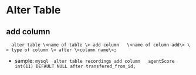 # Alter Table
## add column 
```mysql
  alter table \<name of table \> add column   \<name of column add\> \< type of column \> after \<column name\>;
```
* sample: ```mysql  alter table recordings add column   agentScore int(11) DEFAULT NULL after transfered_from_id; ```
